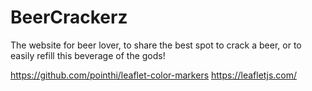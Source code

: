 # BeerCrackerz
The website for beer lover, to share the best spot to crack a beer, or to easily refill this beverage of the gods!

https://github.com/pointhi/leaflet-color-markers
https://leafletjs.com/

